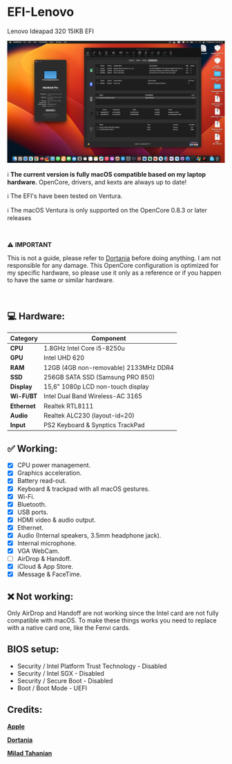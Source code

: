 # EFI-Lenovo
Lenovo Ideapad 320 15IKB EFI

<img src="assets/about.png">

:information_source: **The current version is fully macOS compatible based on my laptop hardware.**
OpenCore, drivers, and kexts are always up to date!

:information_source: The EFI's have been tested on Ventura.

:information_source: The macOS Ventura is only supported on the OpenCore 0.8.3 or later releases

<br/>

:warning: **IMPORTANT**

This is not a guide, please refer to [Dortania](https://dortania.github.io/getting-started) before doing anything. I am not responsible for any damage. This OpenCore configuration is optimized for my specific hardware, so please use it only as a reference or if you happen to have the same or similar hardware.

<br/>
    
## :computer: Hardware:

| **Category** | **Component**                         |
| ------------ | ------------------------------------- |
| **CPU**      | 1.8GHz Intel Core i5-8250u            |
| **GPU**      | Intel UHD 620                         |
| **RAM**      | 12GB (4GB non-removable) 2133MHz DDR4 |
| **SSD**      | 256GB SATA SSD (Samsung PRO 850)      |
| **Display**  | 15,6" 1080p LCD non-touch display     |
| **Wi-Fi/BT** | Intel Dual Band Wireless-AC 3165      |
| **Ethernet** | Realtek RTL8111                       |
| **Audio**    | Realtek ALC230 (layout-id=20)         |
| **Input**    | PS2 Keyboard & Synptics TrackPad      |

## :white_check_mark: Working:

- [x] CPU power management.
- [x] Graphics acceleration.
- [x] Battery read-out.
- [x] Keyboard & trackpad with all macOS gestures.
- [x] Wi-Fi.
- [x] Bluetooth.
- [x] USB ports.
- [x] HDMI video & audio output.
- [x] Ethernet.
- [x] Audio (Internal speakers, 3.5mm headphone jack).
- [x] Internal microphone.
- [x] VGA WebCam.
- [ ] AirDrop & Handoff.
- [x] iCloud & App Store.
- [x] iMessage & FaceTime.

## :x: Not working:

Only AirDrop and Handoff are not working since the Intel card are not fully compatible with macOS. To make these things works you need to replace with a native card one, like the Fenvi cards.

## BIOS setup:

- Security / Intel Platform Trust Technology - Disabled
- Security / Intel SGX - Disabled
- Security / Secure Boot - Disabled
- Boot / Boot Mode - UEFI

## Credits:

[**Apple**](http://apple.com/)

[**Dortania**](https://dortania.github.io/getting-started/)

[**Milad Tahanian**](https://github.com/mtahanian)